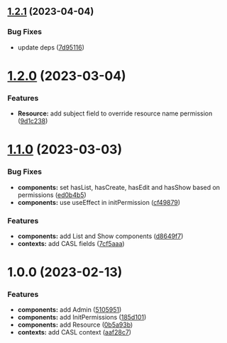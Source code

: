 ## [1.2.1](https://github.com/ra-libs/react-rbac/compare/v1.2.0...v1.2.1) (2023-04-04)


### Bug Fixes

* update deps ([7d95116](https://github.com/ra-libs/react-rbac/commit/7d9511699a775e210579b132a52b486da438668b))

# [1.2.0](https://github.com/ra-libs/react-rbac/compare/v1.1.0...v1.2.0) (2023-03-04)


### Features

* **Resource:** add subject field to override resource name permission ([9d1c238](https://github.com/ra-libs/react-rbac/commit/9d1c23840d636176140cabd32e2c845a7995260c))

# [1.1.0](https://github.com/ra-libs/react-rbac/compare/v1.0.0...v1.1.0) (2023-03-03)


### Bug Fixes

* **components:** set hasList, hasCreate, hasEdit and hasShow based on permissions ([ed0b4b5](https://github.com/ra-libs/react-rbac/commit/ed0b4b5e11a011cfb7f7393c81c9c06be5d1b199))
* **components:** use useEffect in initPermission ([cf49879](https://github.com/ra-libs/react-rbac/commit/cf498791eb1530e472dd7bfa2a221ec6fe6873ec))


### Features

* **components:** add List and Show components ([d8649f7](https://github.com/ra-libs/react-rbac/commit/d8649f7add3a8832a8c34a43523ffc407cd517c8))
* **contexts:** add CASL fields ([7cf5aaa](https://github.com/ra-libs/react-rbac/commit/7cf5aaaffb13820d47654889a7ee69c87909a931))

# 1.0.0 (2023-02-13)


### Features

* **components:** add Admin ([5105951](https://github.com/ra-libs/react-rbac/commit/51059518c4350c990439347031b905f853d7bc69))
* **components:** add InitPermissions ([185d101](https://github.com/ra-libs/react-rbac/commit/185d101fb2b07f52183c0b79a46f838b15b48814))
* **components:** add Resource ([0b5a93b](https://github.com/ra-libs/react-rbac/commit/0b5a93b62ac7b6ed8cb8eb6b37d00211861f2409))
* **contexts:** add CASL context ([aaf28c7](https://github.com/ra-libs/react-rbac/commit/aaf28c767b244791d5e60e94af1d69745b648e35))
